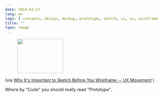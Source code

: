```yaml
---
date: 2014-03-27
lang: en
tags: [ concepts, design, mockup, prototype, sketch, ui, ux, wireframe ]
title: ""
type: image
---
```


<figure>
<a
href="https://hugo.ferreira.cc/via-why-its-important-to-sketch-before-you/attachment/140/"
rel="attachment"><img
src="https://hugo.ferreira.cc/wp-content/uploads/2014/03/tumblr_n34480QMkv1qz82meo1_1280-150x114.png"
width="150" height="114" /></a></figure>

(via [Why It's Important to Sketch Before You Wireframe -- UX
Movement](http://uxmovement.com/wireframes/why-its-important-to-sketch-before-you-wireframe/)
)

Where by "Code" you should really read "Prototype".

